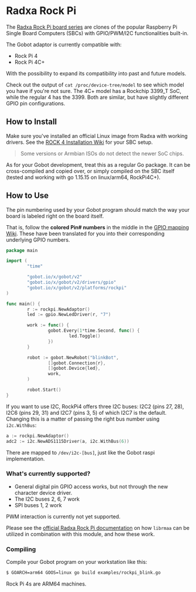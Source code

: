 # Radxa Rock Pi

The [Radxa Rock Pi board series](https://wiki.radxa.com/Rock4/getting_started) are clones of the popular Raspberry Pi Single Board Computers (SBCs) with GPIO/PWM/I2C functionalities built-in.

The Gobot adaptor is currently compatible with:

- Rock Pi 4
- Rock Pi 4C+

With the possibility to expand its compatibility into past and future models.

Check out the output of `cat /proc/device-tree/model` to see which model you have if you're not sure. The 4C+ model has a Rockchip 3399_T SoC, while the regular 4 has the 3399. Both are similar, but have slightly different GPIO pin configurations.

## How to Install

Make sure you've installed an official Linux image from Radxa with working drivers. See the [ROCK 4 Installation Wiki](https://wiki.radxa.com/Rock4/install) for your SBC setup.

> Some versions or Armbian ISOs do not detect the newer SoC chips.

As for your Gobot development, treat this as a regular Go package. It can be cross-compiled and copied over, or simply compiled on the SBC itself (tested and working with go 1.15.15 on linux/arm64, RockPi4C+).

## How to Use

The pin numbering used by your Gobot program should match the way your board is labeled right on the board itself.

That is, follow the **colored Pin# numbers** in the middle in the [GPIO mapping Wiki](https://wiki.radxa.com/Rock4/hardware/gpio). These have been translated for you into their corresponding underlying GPIO numbers.

```go
package main

import (
        "time"

        "gobot.io/x/gobot/v2"
        "gobot.io/x/gobot/v2/drivers/gpio"
        "gobot.io/x/gobot/v2/platforms/rockpi"
)

func main() {
        r := rockpi.NewAdaptor()
        led := gpio.NewLedDriver(r, "7")

        work := func() {
                gobot.Every(1*time.Second, func() {
                        led.Toggle()
                })
        }

        robot := gobot.NewRobot("blinkBot",
                []gobot.Connection{r},
                []gobot.Device{led},
                work,
        )

        robot.Start()
}
```

If you want to use I2C, RockPi4 offers three I2C buses: I2C2 (pins 27, 28), I2C6 (pins 29, 31) and I2C7 (pins 3, 5) of which I2C7 is the default.
Changing this is a matter of passing the right bus number using `i2c.WithBus`:

```go
a := rockpi.NewAdaptor()
adc2 := i2c.NewADS1115Driver(a, i2c.WithBus(6))
```

There are mapped to `/dev/i2c-[bus]`, just like the Gobot raspi implementation.

### What's currently supported?

- General digital pin GPIO access works, but not through the new character device driver.
- The I2C buses 2, 6, 7 work
- SPI buses 1, 2 work

PWM interaction is currently not yet supported. 

Please see the [official Radxa Rock Pi documentation](https://wiki.radxa.com/Rockpi4/dev/libmraa) on how `librmaa` can be utilized in combination with this module, and how these work.

### Compiling

Compile your Gobot program on your workstation like this:

```bash
$ GOARCH=arm64 GOOS=linux go build examples/rockpi_blink.go
```

Rock Pi 4s are ARM64 machines.

